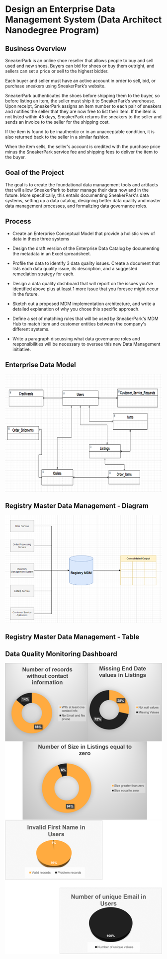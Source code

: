# Design an Enterprise Data Management System (Data Architect Nanodegree Program)

## Business Overview
SneakerPark is an online shoe reseller that allows people to buy and sell used and new shoes. Buyers can bid for shoes or buy them outright, and sellers can set a price or sell to the highest bidder.

Each buyer and seller must have an active account in order to sell, bid, or purchase sneakers using SneakerPark’s website.

SneakerPark authenticates the shoes before shipping them to the buyer, so before listing an item, the seller must ship it to SneakerPark’s warehouse. Upon receipt, SneakerPark assigns an item number to each pair of sneakers and notifies the seller that they are now free to list their item. If the item is not listed within 45 days, SneakerPark returns the sneakers to the seller and sends an invoice to the seller for the shipping cost.

If the item is found to be inauthentic or in an unacceptable condition, it is also returned back to the seller in a similar fashion.

When the item sells, the seller's account is credited with the purchase price minus the SneakerPark service fee and shipping fees to deliver the item to the buyer.

## Goal of the Project

The goal is to create the foundational data management tools and artifacts that will allow SneakerPark to better manage their data now and in the future. More specifically, this entails documenting SneakerPark's data systems, setting up a data catalog, designing better data quality and master data management processes, and formalizing data governance roles.

## Process

- Create an Enterprise Conceptual Model that provide a holistic view of data in these three systems

- Design the draft version of the Enterprise Data Catalog by documenting the metadata in an Excel spreadsheet.

- Profile the data to identify 3 data quality issues. Create a document that lists each data quality issue, its description, and a suggested remediation strategy for each.

- Design a data quality dashboard that will report on the issues you’ve identified above plus at least 1 more issue that you foresee might occur in the future.

- Sketch out a proposed MDM implementation architecture, and write a detailed explanation of why you  chose this specific approach.

- Define a set of matching rules that will be used by SneakerPark's MDM Hub to match item and customer entities between the company's different systems.

- Write a paragraph discussing what data governance roles and responsibilities will be necessary to oversee this new Data Management initiative.

## Enterprise Data Model
![alt text](EDM.png)

## Registry Master Data Management - Diagram 
![alt text](MDM.png)

## Registry Master Data Management - Table

## Data Quality Monitoring Dashboard
![alt text](Dashboard.png)
![alt text](Dashboard_2.png)
